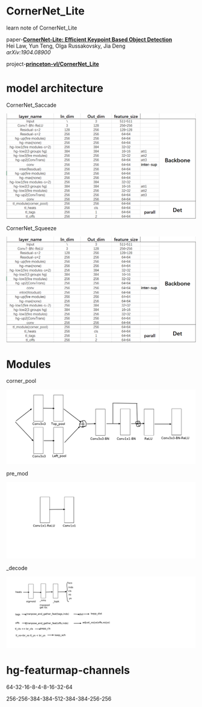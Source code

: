 # CornerNet_Lite
learn note of CornerNet_Lite

paper-[**CornerNet-Lite: Efficient Keypoint Based Object Detection**](https://arxiv.org/abs/1904.08900)  
Hei Law, Yun Teng, Olga Russakovsky, Jia Deng  
*arXiv:1904.08900* 

project-[**princeton-vl/CornerNet_Lite**](https://github.com/princeton-vl)

# model architecture

CornerNet_Saccade

![arch](https://github.com/tc-qaq/CornerNet_Lite/blob/master/saccade.png)

CornerNet_Squeeze

![arch](https://github.com/tc-qaq/CornerNet_Lite/blob/master/squeeze.jpg)

# Modules

corner_pool

![corner_pool](https://github.com/tc-qaq/CornerNet_Lite/blob/master/corner_pool.png)

pre_mod

![pre_mod](https://github.com/tc-qaq/CornerNet_Lite/blob/master/pre_mod.png)

_decode

![decode](https://github.com/tc-qaq/CornerNet_Lite/blob/master/decode.png)

# hg-featurmap-channels

64-32-16-8-4-8-16-32-64

256-256-384-384-512-384-384-256-256
